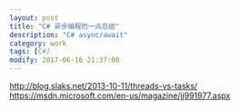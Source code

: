 ```yaml
---
layout: post
title: "C# 异步编程的一点总结"
description: "C# async/await"
category: work
tags: [C#]
modify: 2017-06-16 21:37:00
---
```


http://blog.slaks.net/2013-10-11/threads-vs-tasks/
https://msdn.microsoft.com/en-us/magazine/jj991977.aspx
